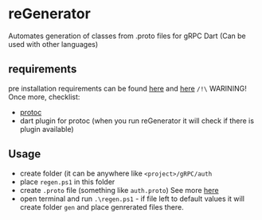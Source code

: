 # reGenerator
Automates generation of classes from .proto files for gRPC Dart (Can be used with other languages)

## requirements
pre installation requirements can be found [here](https://grpc.io/docs/languages/dart/quickstart/) and [here](https://protobuf.dev/getting-started/cpptutorial/#compiling-your-protocol-buffers)
`/!\` WARINING! Once more, checklist:
- [protoc](https://github.com/protocolbuffers/protobuf/releases)
- dart plugin for protoc (when you run reGenerator it will check if there is plugin available)

## Usage
- create folder (it can be anywhere like `<project>/gRPC/auth`
- place `regen.ps1` in this folder
- create `.proto` file (something like `auth.proto`) See more [here](https://protobuf.dev/getting-started/darttutorial/)
- open terminal and run `.\regen.ps1` - if file left to default values it will create folder `gen` and place genrerated files there.
